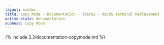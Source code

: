 ```yaml
---
layout: subdoc
title: Copy Mode - Documentation - iTerm2 - macOS Terminal Replacement
active-state: documentation
subhead: Copy Mode
---
```

{% include 3.3/documentation-copymode.md %}


